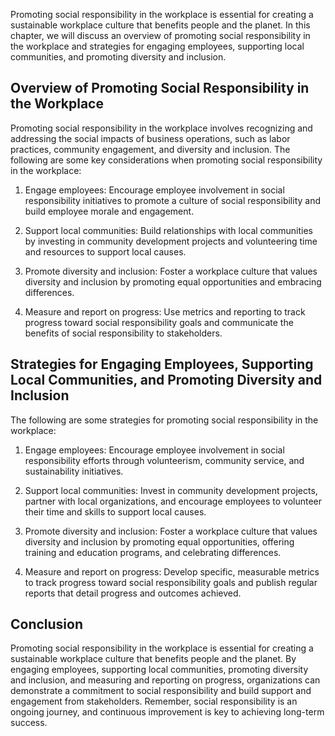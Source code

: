 
Promoting social responsibility in the workplace is essential for creating a sustainable workplace culture that benefits people and the planet. In this chapter, we will discuss an overview of promoting social responsibility in the workplace and strategies for engaging employees, supporting local communities, and promoting diversity and inclusion.

Overview of Promoting Social Responsibility in the Workplace
------------------------------------------------------------

Promoting social responsibility in the workplace involves recognizing and addressing the social impacts of business operations, such as labor practices, community engagement, and diversity and inclusion. The following are some key considerations when promoting social responsibility in the workplace:

1. Engage employees: Encourage employee involvement in social responsibility initiatives to promote a culture of social responsibility and build employee morale and engagement.

2. Support local communities: Build relationships with local communities by investing in community development projects and volunteering time and resources to support local causes.

3. Promote diversity and inclusion: Foster a workplace culture that values diversity and inclusion by promoting equal opportunities and embracing differences.

4. Measure and report on progress: Use metrics and reporting to track progress toward social responsibility goals and communicate the benefits of social responsibility to stakeholders.

Strategies for Engaging Employees, Supporting Local Communities, and Promoting Diversity and Inclusion
------------------------------------------------------------------------------------------------------

The following are some strategies for promoting social responsibility in the workplace:

1. Engage employees: Encourage employee involvement in social responsibility efforts through volunteerism, community service, and sustainability initiatives.

2. Support local communities: Invest in community development projects, partner with local organizations, and encourage employees to volunteer their time and skills to support local causes.

3. Promote diversity and inclusion: Foster a workplace culture that values diversity and inclusion by promoting equal opportunities, offering training and education programs, and celebrating differences.

4. Measure and report on progress: Develop specific, measurable metrics to track progress toward social responsibility goals and publish regular reports that detail progress and outcomes achieved.

Conclusion
----------

Promoting social responsibility in the workplace is essential for creating a sustainable workplace culture that benefits people and the planet. By engaging employees, supporting local communities, promoting diversity and inclusion, and measuring and reporting on progress, organizations can demonstrate a commitment to social responsibility and build support and engagement from stakeholders. Remember, social responsibility is an ongoing journey, and continuous improvement is key to achieving long-term success.
